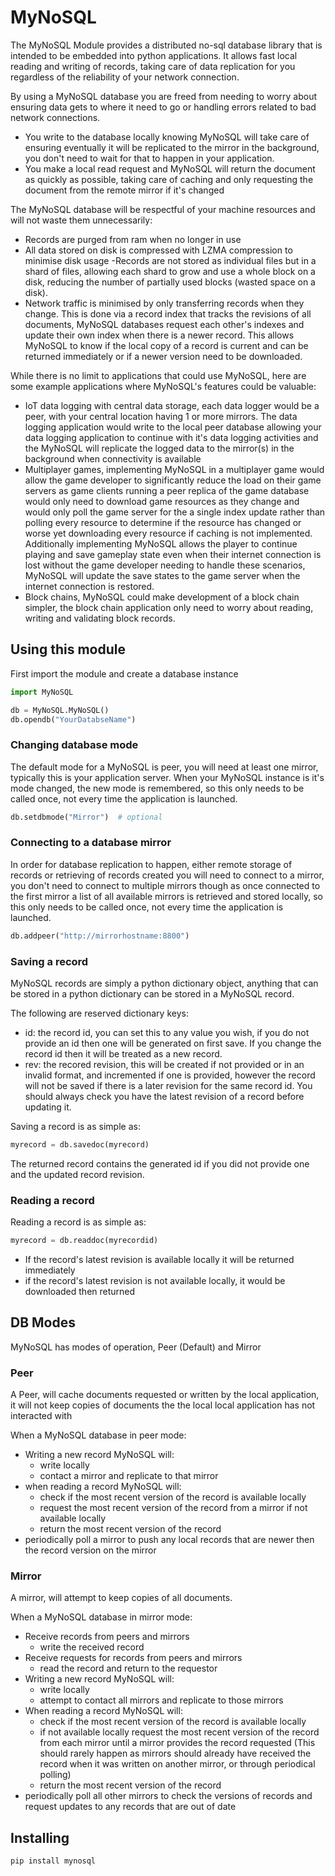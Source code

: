 # MyNoSQL

The MyNoSQL Module provides a distributed no-sql database library that is intended to be embedded into python applications. It allows fast local reading and writing of records, taking care of data replication for you regardless of the reliability of your network connection.

By using a MyNoSQL database you are freed from needing to worry about ensuring data gets to where it need to go or handling errors related to bad network connections.
- You write to the database locally knowing MyNoSQL will take care of ensuring eventually it will be replicated to the mirror in the background, you don't need to wait for that to happen in your application.
- You make a local read request and MyNoSQL will return the document as quickly as possible, taking care of caching and only requesting the document from the remote mirror if it's changed

The MyNoSQL database will be respectful of your machine resources and will not waste them unnecessarily:
- Records are purged from ram when no longer in use
- All data stored on disk is compressed with LZMA compression to minimise disk usage
-Records are not stored as individual files but in a shard of files, allowing each shard to grow and use a whole block on a disk, reducing the number of partially used blocks (wasted space on a disk).
- Network traffic is minimised by only transferring records when they change. This is done via a record index that tracks the revisions of all documents, MyNoSQL databases request each other's indexes and update their own index when there is a newer record. This allows MyNoSQL to know if the local copy of a record is current and can be returned immediately or if a newer version need to be downloaded.

While there is no limit to applications that could use MyNoSQL, here are some example applications where MyNoSQL's features could be valuable:
- IoT data logging with central data storage, each data logger would be a peer, with your central location having 1 or more mirrors. The data logging application would write to the local peer database allowing your data logging application to continue with it's data logging activities and the MyNoSQL will replicate the logged data to the mirror(s) in the background when connectivity is available
- Multiplayer games, implementing MyNoSQL in a multiplayer game would allow the game developer to significantly reduce the load on their game servers as game clients running a peer replica of the game database would only need to download game resources as they change and would only poll the game server for the a single index update rather than polling every resource to determine if the resource has changed or worse yet downloading every resource if caching is not implemented. Additionally implementing MyNoSQL allows the player to continue playing and save gameplay state even when their internet connection is lost without the game developer needing to handle these scenarios, MyNoSQL will update the save states to the game server when the internet connection is restored.
- Block chains, MyNoSQL could make development of a block chain simpler, the block chain application only need to worry about reading, writing and validating block records.

## Using this module

First import the module and create a database instance
```python
import MyNoSQL

db = MyNoSQL.MyNoSQL()
db.opendb("YourDatabseName")
```

### Changing database mode
The default mode for a MyNoSQL is peer, you will need at least one mirror, typically this is your application server. When your MyNoSQL instance is it's mode changed, the new mode is remembered, so this only needs to be called once, not every time the application is launched.
```python
db.setdbmode("Mirror")  # optional
```

### Connecting to a database mirror
In order for database replication to happen, either remote storage of records or retrieving of records created you will need to connect to a mirror, you don't need to connect to multiple mirrors though as once connected to the first mirror a list of all available mirrors is retrieved and stored locally, so this only needs to be called once, not every time the application is launched.
```python
db.addpeer("http://mirrorhostname:8800")
```

### Saving a record
MyNoSQL records are simply a python dictionary object, anything that can be stored in a python dictionary can be stored in a MyNoSQL record.

The following are reserved dictionary keys:
- id: the record id, you can set this to any value you wish, if you do not provide an id then one will be generated on first save. If you change the record id then it will be treated as a new record.
- rev: the recored revision, this will be created if not provided or in an invalid format, and incremented if one is provided, however the record will not be saved if there is a later revision for the same record id. You should always check you have the latest revision of a record before updating it.

Saving a record is as simple as:
```python
myrecord = db.savedoc(myrecord)
```
The returned record contains the generated id if you did not provide one and the updated record revision.

### Reading a record
Reading a record is as simple as:
```python
myrecord = db.readdoc(myrecordid)
```

- If the record's latest revision is available locally it will be returned immediately
- if the record's latest revision is not available locally, it would be downloaded then returned



## DB Modes

MyNoSQL has modes of operation, Peer (Default) and Mirror

### Peer

A Peer, will cache documents requested or written by the local application, it will not keep copies of documents the the local local application has not interacted with

When a MyNoSQL database in peer mode:
- Writing a new record MyNoSQL will:
  - write locally
  - contact a mirror and replicate to that mirror
- when reading a record MyNoSQL will:
  - check if the most recent version of the record is available locally
  - request the most recent version of the record from a mirror if not available locally
  - return the most recent version of the record
- periodically poll a mirror to push any local records that are newer then the record version on the mirror

### Mirror

A mirror, will attempt to keep copies of all documents.

When a MyNoSQL database in mirror mode:
- Receive records from peers and mirrors
  - write the received record
- Receive requests for records from peers and mirrors
  - read the record and return to the requestor
- Writing a new record MyNoSQL will:
  - write locally
  - attempt to contact all mirrors and replicate to those mirrors
- When reading a record MyNoSQL will:
	- check if the most recent version of the record is available locally
	- if not available locally request the most recent version of the record from each mirror until a mirror provides the record requested (This should rarely happen as mirrors should already have received the record when it was written on another mirror, or through periodical polling)
	- return the most recent version of the record
- periodically poll all other mirrors to check the versions of records and request updates to any records that are out of date

## Installing

```
pip install mynosql
```
